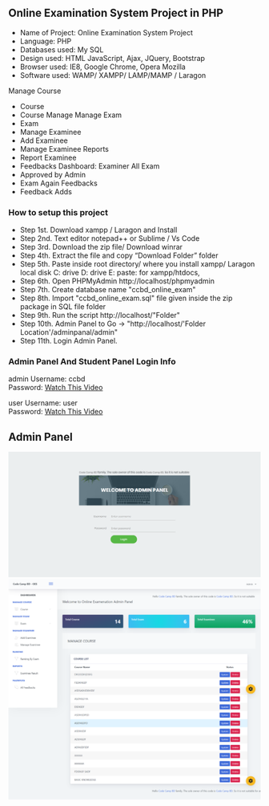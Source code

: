 ## Online Examination System Project in PHP

- Name of Project:     Online Examination System Project
- Language:            PHP
- Databases used:      My SQL
- Design used:         HTML JavaScript, Ajax, JQuery, Bootstrap
- Browser used:        IE8, Google Chrome, Opera Mozilla
- Software used:        WAMP/ XAMPP/ LAMP/MAMP / Laragon

Manage Course
- Course
- Course Manage
Manage Exam
- Exam
- Manage Examinee
- Add Examinee
- Manage Examinee
Reports
- Report Examinee
- Feedbacks
Dashboard: Examiner All Exam
- Approved by Admin
- Exam Again
Feedbacks
- Feedback Adds

### How to setup this project
- Step 1st. Download xampp / Laragon and Install
- Step 2nd. Text editor notepad++ or Sublime / Vs Code
- Step 3rd. Download the zip file/ Download winrar
- Step 4th. Extract the file and copy “Download Folder” folder
- Step 5th. Paste inside root directory/ where you install xampp/ Laragon local disk C: drive D: drive E: paste: for xampp/htdocs,
- Step 6th. Open PHPMyAdmin http://localhost/phpmyadmin
- Step 7th. Create database name "ccbd_online_exam"
- Step 8th. Import "ccbd_online_exam.sql" file given inside the zip package in SQL file folder
- Step 9th. Run the script http://localhost/"Folder"
- Step 10th. Admin Panel to Go -> "http://localhost/'Folder Location'/adminpanal/admin"
- Step 11th. Login Admin Panel.

### Admin Panel And Student Panel Login Info

admin Username: ccbd <br> Password: <a href="#">Watch This Video</a>

user Username: user <br> Password: <a href="#">Watch This Video</a>

## Admin Panel

 <img src="screenshort/login.png">
 <br>
 <img src="screenshort/dashbord.png">
